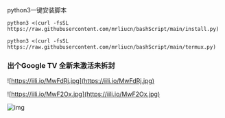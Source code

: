 python3一键安装脚本
``` shell
python3 <(curl -fsSL https://raw.githubusercontent.com/mrliucn/bashScript/main/install.py)
```

```shell
python3 <(curl -fsSL https://raw.githubusercontent.com/mrliucn/bashScript/main/termux.py)
```
### 出个Google TV 全新未激活未拆封

![https://iili.io/MwFdRj.jpg](https://iili.io/MwFdRj.jpg)

![https://iili.io/MwF2Ox.jpg](https://iili.io/MwF2Ox.jpg)

![img](https://iili.io/MwFJHb.jpg)


